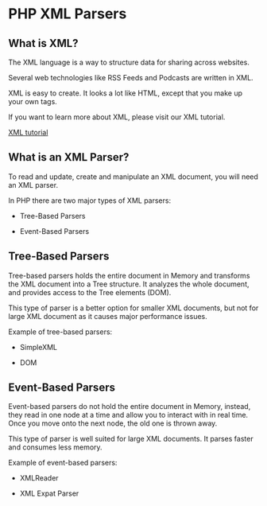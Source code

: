 


# PHP XML Parsers




## What is XML?


The XML language is a way to structure data for sharing across websites.


Several web technologies like RSS Feeds and Podcasts are written in XML.


XML is easy to create. It looks a lot like HTML, except 
that you make up your own tags.


If you want to learn more about XML, please visit our 
XML tutorial.

[XML tutorial](/xml/default.asp)

## What is an XML Parser?


To read and update, create and manipulate an XML document, you will need 
an XML parser.


In PHP there are two major types of XML parsers:
* Tree-Based Parsers


* Event-Based Parsers

## Tree-Based Parsers


Tree-based parsers holds the entire document in Memory and transforms the XML document into a 
Tree structure. It analyzes the whole document, and provides access to the Tree elements (DOM).


This type of parser is a better option for smaller 
XML documents, but not for large XML document as it causes major 
performance issues.


Example of tree-based parsers:
* SimpleXML


* DOM

## Event-Based Parsers


Event-based parsers do 
not hold the entire document in Memory, instead, they read in one node at a 
time and allow you to interact with in real time. Once you move onto the next 
node, the old one is thrown away.


This type of parser is well suited for large XML documents. It parses faster and consumes less memory. 


Example of event-based parsers:
* XMLReader


* XML Expat Parser